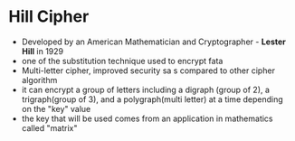# Hill Cipher
- Developed by an American Mathematician and Cryptographer - **Lester Hill** in 1929
- one of the substitution technique used to encrypt fata
- Multi-letter cipher, improved security sa s compared to other cipher algorithm
- it can encrypt a group of letters including a digraph (group of 2), a trigraph(group of 3), and a polygraph(multi letter) at a time depending on the "key" value
- the key that will be used comes from an application in mathematics called "matrix"